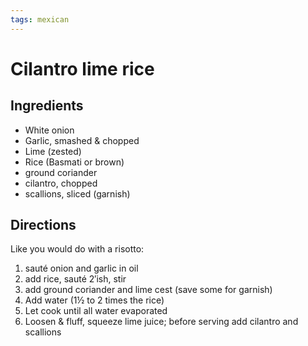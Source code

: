 ```yaml
---
tags: mexican
---
```


# Cilantro lime rice

## Ingredients

* White onion
* Garlic, smashed & chopped
* Lime (zested)
* Rice (Basmati or brown)
* ground coriander
* cilantro, chopped
* scallions, sliced (garnish)

## Directions

Like you would do with a risotto:

1. sauté onion and garlic in oil
2. add rice, sauté 2′ish, stir
3. add ground coriander and lime cest (save some for garnish)
4. Add water (1½ to 2 times the rice)
5. Let cook until all water evaporated
6. Loosen & fluff, squeeze lime juice; before serving add cilantro and scallions
